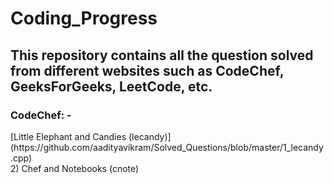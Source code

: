 # Coding_Progress

## This repository contains all the question solved from different websites such as CodeChef, GeeksForGeeks, LeetCode, etc.

### CodeChef: -

<p>
[Little Elephant and Candies (lecandy)](https://github.com/aadityavikram/Solved_Questions/blob/master/1_lecandy.cpp) <br>
2) Chef and Notebooks (cnote)
</p>
